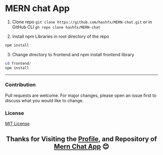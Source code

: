 # MERN chat App

1. Clone repo ```git clone https://github.com/hashfx/MERN-chat.git``` or in GitHub CLI ```gh repo clone hashfx/MERN-chat``` 

2. Install npm Libraries in root directory of the repo

```powershell
npm install
```

3.  Change directory to frontend and npm install frontend library

```powershell
cd frontend/
npm install
```

<hr>

### Contribution
Pull requests are welcome. For major changes, please open an issue first to discuss what you would like to change.

### License
[MIT License](https://github.com/hashfx/MERN-chat/blob/main/LICENSE)

<h2 align="center">
Thanks for Visiting the <a href="https://github.com/hashfx">Profile</a>, and Repository of <a href="https://github.com/hashfx/MERN-chat">Mern Chat App</a> 😊
